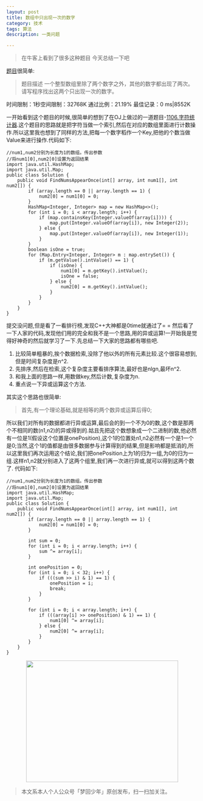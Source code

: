 ```yaml
---
layout: post
title: 数组中只出现一次的数字
category: 技术
tags: 算法
description: 一类问题

---
```


> 在牛客上看到了很多这种题目 今天总结一下吧

[题目](http://www.nowcoder.com/practice/e02fdb54d7524710a7d664d082bb7811?rp=2&ru=/ta/coding-interviews&qru=/ta/coding-interviews/question-ranking)很简单:

>题目描述
一个整型数组里除了两个数字之外，其他的数字都出现了两次。请写程序找出这两个只出现一次的数字。
>
时间限制：1秒空间限制：32768K
通过比例：21.19%
最佳记录：0 ms|8552K

一开始看到这个题目的时候,很简单的想到了在OJ上做过的一道题目-[1106.字符统计器](http://www.acmicpc.sdnu.edu.cn/problem/show/1106).这个题目的思路就是把字符当做一个索引,然后在对应的数组里面进行计数操作.所以这里我也想到了同样的方法,把每一个数字稻作一个Key,把他的个数当做Value来进行操作.代码如下:

	//num1,num2分别为长度为1的数组。传出参数
	//将num1[0],num2[0]设置为返回结果
	import java.util.HashMap;
	import java.util.Map;
	public class Solution {
		public void FindNumsAppearOnce(int[] array, int num1[], int num2[]) {
			if (array.length == 0 || array.length == 1) {
				num2[0] = num1[0] = 0;
			}
			HashMap<Integer, Integer> map = new HashMap<>();
			for (int i = 0; i < array.length; i++) {
				if (map.containsKey(Integer.valueOf(array[i]))) {
					map.put(Integer.valueOf(array[i]), new Integer(2));
				} else {
					map.put(Integer.valueOf(array[i]), new Integer(1));
				}
			}
			boolean isOne = true;
			for (Map.Entry<Integer, Integer> m : map.entrySet()) {
				if (m.getValue().intValue() == 1) {
					if (isOne) {
						num1[0] = m.getKey().intValue();
						isOne = false;
					} else {
						num2[0] = m.getKey().intValue();
					}
				}
			}
		}
	}
    
提交没问题,但是看了一看排行榜,发现C++大神都是0time就通过了= =
然后看了一下人家的代码,发现他们用的完全和我不是一个思路,用的异或运算!一开始我是觉得好神奇的然后就学习了一下.先总结一下大家的思路都有哪些吧.

1. 比较简单粗暴的,挨个数据检索,没除了他以外的所有元素比较.这个很容易想到,但是时间复杂度是n^2.
2. 先排序,然后在检索,这个复杂度主要看排序算法,最好也是nlgn,最坏n^2.
3. 和我上面的思路一样,用数做key,然后计数,复杂度为n.
4. 重点说一下异或运算这个方法.

其实这个思路也很简单:

> 首先,有一个理论基础,就是相等的两个数异或运算后得0;

所以我们对所有的数据都进行异或运算,最后会的到一个不为0的数,这个数是那两个不相同的数(n1,n2)的异或得到的.姑且先把这个数想象成一个二进制的数,他必然有一位是1(假设这个位置是onePosition),这个1的位置处n1,n2必然有一个是1一个是0;当然,这个1的值都是由很多数据参与计算得到的结果,但是影响都是抵消的,所以这里我们再次运用这个结论,我们把onePosition上为1的归为一组,为0的归为一组.这样n1,n2就分别进入了这两个组里,我们再一次进行异或,就可以得到这两个数了.
代码如下:
	
    //num1,num2分别为长度为1的数组。传出参数
	//将num1[0],num2[0]设置为返回结果
	import java.util.HashMap;
	import java.util.Map;
	public class Solution {
		public void FindNumsAppearOnce(int[] array, int num1[], int num2[]) {
			if (array.length == 0 || array.length == 1) {
				num2[0] = num1[0] = 0;
			}
		
			int sum = 0;
			for (int i = 0; i < array.length; i++) {
				sum ^= array[i];
			}

			int onePosition = 0;
			for (int i = 0; i < 32; i++) {
				if (((sum >> i) & 1) == 1) {
					onePosition = i;
					break;
				}
			}

			for (int i = 0; i < array.length; i++) {
				if (((array[i] >> onePosition) & 1) == 1) {
					num1[0] ^= array[i];
				} else {
					num2[0] ^= array[i];
				}
			}
		}
	}

<div align="center">
<img src="http://7xlkoc.com1.z0.glb.clouddn.com/qrcodenew.jpg" width="400" height="320" />
</div>

> 本文系本人个人公众号「梦回少年」原创发布，扫一扫加关注。
